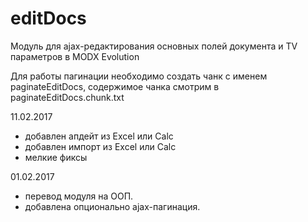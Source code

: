 # editDocs 
Модуль для ajax-редактирования основных полей документа и TV параметров в MODX Evolution

Для работы пагинации необходимо создать чанк с именем paginateEditDocs, содержимое чанка смотрим в paginateEditDocs.chunk.txt

11.02.2017
- добавлен апдейт из Excel или Calc
- добавлен импорт из Excel или Calc
- мелкие фиксы

01.02.2017 
 - перевод модуля на ООП.
 - добавлена опционально ajax-пагинация.
